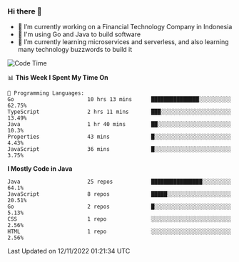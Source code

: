 ### Hi there 👋

<!--
**mazzama/mazzama** is a ✨ _special_ ✨ repository because its `README.md` (this file) appears on your GitHub profile.

Here are some ideas to get you started:

- 🔭 I’m currently working on ...
- 🌱 I’m currently learning ...
- 👯 I’m looking to collaborate on ...
- 🤔 I’m looking for help with ...
- 💬 Ask me about ...
- 📫 How to reach me: ...
- 😄 Pronouns: ...
- ⚡ Fun fact: ...
-->

- 🔭 I’m currently working on a Financial Technology Company in Indonesia
- :gun: I'm using Go and Java to build software
- 🌱 I’m currently learning microservices and serverless, and also learning many technology buzzwords to build it

<!--START_SECTION:waka-->
![Code Time](http://img.shields.io/badge/Code%20Time-2%2C405%20hrs%2017%20mins-blue)

📊 **This Week I Spent My Time On** 

```text
💬 Programming Languages: 
Go                       10 hrs 13 mins      ███████████████░░░░░░░░░░   62.75% 
TypeScript               2 hrs 11 mins       ███░░░░░░░░░░░░░░░░░░░░░░   13.49% 
Java                     1 hr 40 mins        ██░░░░░░░░░░░░░░░░░░░░░░░   10.3% 
Properties               43 mins             █░░░░░░░░░░░░░░░░░░░░░░░░   4.43% 
JavaScript               36 mins             █░░░░░░░░░░░░░░░░░░░░░░░░   3.75%

```

**I Mostly Code in Java** 

```text
Java                     25 repos            ████████████████░░░░░░░░░   64.1% 
JavaScript               8 repos             █████░░░░░░░░░░░░░░░░░░░░   20.51% 
Go                       2 repos             █░░░░░░░░░░░░░░░░░░░░░░░░   5.13% 
CSS                      1 repo              ░░░░░░░░░░░░░░░░░░░░░░░░░   2.56% 
HTML                     1 repo              ░░░░░░░░░░░░░░░░░░░░░░░░░   2.56%

```



 Last Updated on 12/11/2022 01:21:34 UTC
<!--END_SECTION:waka-->

